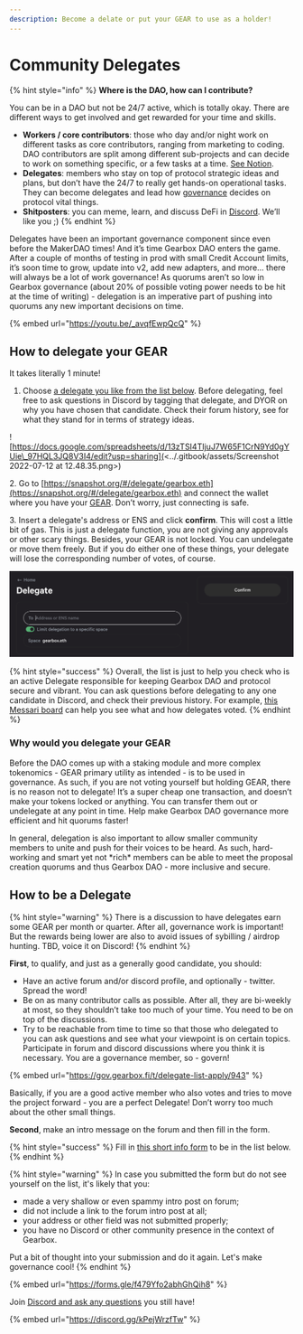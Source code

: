 ```yaml
---
description: Become a delate or put your GEAR to use as a holder!
---
```


# Community Delegates

{% hint style="info" %}
**Where is the DAO, how can I contribute?**

You can be in a DAO but not be 24/7 active, which is totally okay. There are different ways to get involved and get rewarded for your time and skills.&#x20;

* **Workers / core contributors**: those who day and/or night work on different tasks as core contributors, ranging from marketing to coding. DAO contributors are split among different sub-projects and can decide to work on something specific, or a few tasks at a time. [See Notion](https://gearboxprotocol.notion.site/Gearbox-DAO-23966f122ae4421492819242b30a0e7a).&#x20;
* **Delegates**: members who stay on top of protocol strategic ideas and plans, but don’t have the 24/7 to really get hands-on operational tasks. They can become delegates and lead how [governance](setup/) decides on protocol vital things.&#x20;
* **Shitposters**: you can meme, learn, and discuss DeFi in [Discord](https://discord.com/invite/gearbox). We’ll like you ;)
{% endhint %}

Delegates have been an important governance component since even before the MakerDAO times! And it’s time Gearbox DAO enters the game. After a couple of months of testing in prod with small Credit Account limits, it’s soon time to grow, update into v2, add new adapters, and more… there will always be a lot of work governance! As quorums aren’t so low in Gearbox governance (about 20% of possible voting power needs to be hit at the time of writing) - delegation is an imperative part of pushing into quorums any new important decisions on time.

{% embed url="https://youtu.be/_avqfEwpQcQ" %}

## How to delegate your GEAR

It takes literally 1 minute!

1. Choose [a delegate you like from the list below](https://docs.google.com/spreadsheets/d/13zTSI4TIjuJ7W65F1CrN9Yd0gYUie\_97HQL3JQ8V3I4/edit?usp=sharing). Before delegating, feel free to ask questions in Discord by tagging that delegate, and DYOR on why you have chosen that candidate. Check their forum history, see for what they stand for in terms of strategy ideas.

![https://docs.google.com/spreadsheets/d/13zTSI4TIjuJ7W65F1CrN9Yd0gYUie\_97HQL3JQ8V3I4/edit?usp=sharing](<../.gitbook/assets/Screenshot 2022-07-12 at 12.48.35.png>)

2\. Go to [https://snapshot.org/#/delegate/gearbox.eth](https://snapshot.org/#/delegate/gearbox.eth) and connect the wallet where you have your [GEAR](broken-reference). Don’t worry, just connecting is safe.&#x20;

3\. Insert a delegate's address or ENS and click **confirm**. This will cost a little bit of gas. This is just a delegate function, you are not giving any approvals or other scary things. Besides, your GEAR is not locked. You can undelegate or move them freely. But if you do either one of these things, your delegate will lose the corresponding number of votes, of course.

![](<../.gitbook/assets/Screenshot 2022-03-24 at 12.40.09.png>)

{% hint style="success" %}
Overall, the list is just to help you check who is an active Delegate responsible for keeping Gearbox DAO and protocol secure and vibrant. You can ask questions before delegating to any one candidate in Discord, and check their previous history. For example, [this Messari board](https://messari.io/asset/gearbox) can help you see what and how delegates voted.
{% endhint %}

### Why would you delegate your GEAR

Before the DAO comes up with a staking module and more complex tokenomics - GEAR primary utility as intended - is to be used in governance. As such, if you are not voting yourself but holding GEAR, there is no reason not to delegate! It’s a super cheap one transaction, and doesn’t make your tokens locked or anything. You can transfer them out or undelegate at any point in time. Help make Gearbox DAO governance more efficient and hit quorums faster!

In general, delegation is also important to allow smaller community members to unite and push for their voices to be heard. As such, hard-working and smart yet not \*rich\* members can be able to meet the proposal creation quorums and thus Gearbox DAO - more inclusive and secure.

## How to be a Delegate

{% hint style="warning" %}
There is a discussion to have delegates earn some GEAR per month or quarter. After all, governance work is important! But the rewards being lower are also to avoid issues of sybilling / airdrop hunting. TBD, voice it on Discord!
{% endhint %}

**First**, to qualify, and just as a generally good candidate, you should:

* Have an active forum and/or discord profile, and optionally - twitter. Spread the word!&#x20;
* Be on as many contributor calls as possible. After all, they are bi-weekly at most, so they shouldn’t take too much of your time. You need to be on top of the discussions.
* Try to be reachable from time to time so that those who delegated to you can ask questions and see what your viewpoint is on certain topics. Participate in forum and discord discussions where you think it is necessary. You are a governance member, so - govern!

{% embed url="https://gov.gearbox.fi/t/delegate-list-apply/943" %}

Basically, if you are a good active member who also votes and tries to move the project forward - you are a perfect Delegate! Don’t worry too much about the other small things.

**Second**, make an intro message on the forum and then fill in the form.

{% hint style="success" %}
Fill in [this short info form](https://forms.gle/zRiXZXivdKDvFz3C9) to be in the list below.
{% endhint %}

{% hint style="warning" %}
In case you submitted the form but do not see yourself on the list, it's likely that you:

* made a very shallow or even spammy intro post on forum;
* did not include a link to the forum intro post at all;
* your address or other field was not submitted properly;
* you have no Discord or other community presence in the context of Gearbox.

Put a bit of thought into your submission and do it again. Let's make governance cool!
{% endhint %}

{% embed url="https://forms.gle/f479Yfo2abhGhQih8" %}

Join [Discord and ask any questions](https://discord.com/invite/gearbox) you still have!

{% embed url="https://discord.gg/kPejWrzfTw" %}
